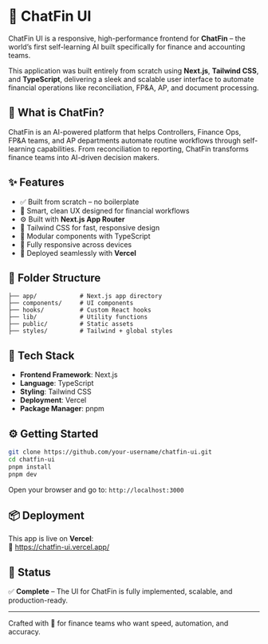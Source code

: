 
# 💬 ChatFin UI

ChatFin UI is a responsive, high-performance frontend for **ChatFin** – the world’s first self-learning AI built specifically for finance and accounting teams.

This application was built entirely from scratch using **Next.js**, **Tailwind CSS**, and **TypeScript**, delivering a sleek and scalable user interface to automate financial operations like reconciliation, FP&A, AP, and document processing.

## 🚀 What is ChatFin?

ChatFin is an AI-powered platform that helps Controllers, Finance Ops, FP&A teams, and AP departments automate routine workflows through self-learning capabilities. From reconciliation to reporting, ChatFin transforms finance teams into AI-driven decision makers.

## ✨ Features

- ✅ Built from scratch – no boilerplate
- 🧠 Smart, clean UX designed for financial workflows
- ⚙️ Built with **Next.js App Router**
- 🎨 Tailwind CSS for fast, responsive design
- 💬 Modular components with TypeScript
- 📱 Fully responsive across devices
- 🚀 Deployed seamlessly with **Vercel**

## 📁 Folder Structure

```
├── app/            # Next.js app directory
├── components/     # UI components
├── hooks/          # Custom React hooks
├── lib/            # Utility functions
├── public/         # Static assets
├── styles/         # Tailwind + global styles
```

## 🧱 Tech Stack

- **Frontend Framework**: Next.js
- **Language**: TypeScript
- **Styling**: Tailwind CSS
- **Deployment**: Vercel
- **Package Manager**: pnpm

## ⚙️ Getting Started

```bash
git clone https://github.com/your-username/chatfin-ui.git
cd chatfin-ui
pnpm install
pnpm dev
```

Open your browser and go to: `http://localhost:3000`

## 📦 Deployment

This app is live on **Vercel**:  
🔗 https://chatfin-ui.vercel.app/

## 🔐 Status

✅ **Complete** – The UI for ChatFin is fully implemented, scalable, and production-ready.

---

Crafted with 💚 for finance teams who want speed, automation, and accuracy.

```

